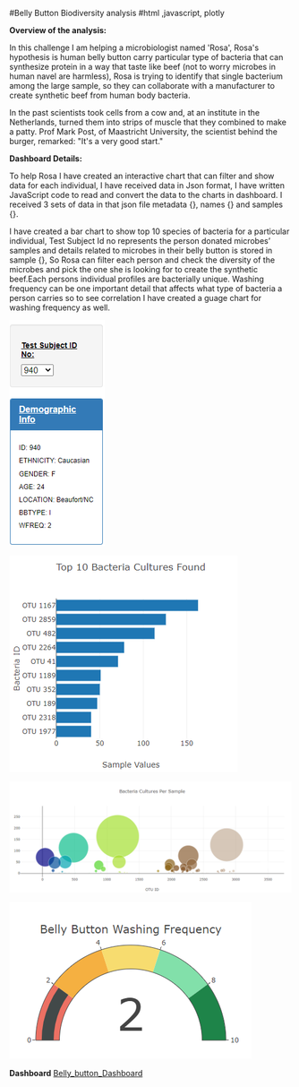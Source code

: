 #Belly Button Biodiversity analysis
#html ,javascript, plotly

**Overview of the analysis:**

In this challenge I am helping a microbiologist named 'Rosa', Rosa's hypothesis is human belly button carry particular type of bacteria that can synthesize protein in a way that taste like beef (not to worry microbes in human navel are harmless), Rosa is trying to identify that single bacterium among the large sample, so they can collaborate with a manufacturer to create synthetic beef from human body bacteria. 

In the past scientists took cells from a cow and, at an institute in the Netherlands, turned them into strips of muscle that they combined to make a patty. Prof Mark Post, of Maastricht University, the scientist behind the burger, remarked: "It's a very good start."

**Dashboard Details:**
 
To help Rosa I have created an interactive chart that can filter and show data for each individual, I have received data in Json format, I have written JavaScript code to read and convert the data to the charts in dashboard. I received 3 sets of data in that json file metadata {}, names {} and samples {}.

I have created a bar chart to show top 10 species of bacteria for a particular individual, Test Subject Id no represents the person donated microbes’ samples and details related to microbes in their belly button is stored in sample {}, So Rosa can filter each person and check the diversity of the microbes and pick the one she is looking for to create the synthetic beef.Each persons  individual profiles are bacterially unique. Washing frequency can be one important detail that affects what type of bacteria a person carries so to see correlation I have created a guage chart for washing frequency as well.

![image](images/key_value.PNG)

![image](images/bar.PNG)

![image](images/bubble.PNG)

![image](images/gauge.PNG)

**Dashboard** [Belly_button_Dashboard](https://reachme1212.github.io/plotlydiploy/)

